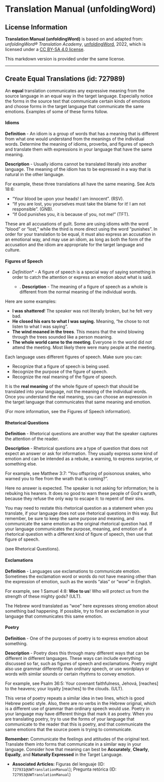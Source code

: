 # Translation Manual (unfoldingWord)

## License Information

**Translation Manual (unfoldingWord)** is based on and adapted from: _unfoldingWord® Translation Academy_, [unfoldingWord](https://unfoldingword.org/utw), 2022, which is licensed under a [CC BY-SA 4.0 license](https://creativecommons.org/licenses/by-sa/4.0/legalcode.en).

This markdown version is provided under the same license.



--------------------------------

## Create Equal Translations (id: 727989)

An **equal** translation communicates any expressive meaning from the source language in an equal way in the target language. Especially notice the forms in the source text that communicate certain kinds of emotions and choose forms in the target language that communicate the same emotions. Examples of some of these forms follow.

#### Idioms

**Definition** \- An idiom is a group of words that has a meaning that is different from what one would understand from the meanings of the individual words. Determine the meaning of idioms, proverbs, and figures of speech and translate them with expressions in your language that have the same meaning.

**Description** \- Usually idioms cannot be translated literally into another language. The meaning of the idiom has to be expressed in a way that is natural in the other language.

For example, these three translations all have the same meaning. See Acts 18:6:

* “Your blood be upon your heads! I am innocent”. (RSV).
* “If you are lost, you yourselves must take the blame for it! I am not responsible”. (GNB).
* “If God punishes you, it is because of you, not me!” (TFT).

These are all accusations of guilt. Some are using idioms with the word “blood” or “lost,” while the third is more direct using the word “punishes”. In order for your translation to be equal, it must also express an accusation in an emotional way, and may use an idiom, as long as both the form of the accusation and the idiom are appropriate for the target language and culture.

#### Figures of Speech

* *Definition*\* \- A figure of speech is a special way of saying something in order to catch the attention or express an emotion about what is said.

    + . **Description** \- The meaning of a figure of speech as a whole is different from the normal meaning of the individual words.

Here are some examples:

* **I was shattered**! The speaker was not literally broken, but he felt very bad.
* **He closed his ears to what I was saying.** Meaning, “he chose to not listen to what I was saying”.
* **The wind moaned in the trees**. This means that the wind blowing through the trees sounded like a person moaning.
* **The whole world came to the meeting**. Everyone in the world did not attend the meeting. Most likely there were many people at the meeting.

Each language uses different figures of speech. Make sure you can:

* Recognize that a figure of speech is being used.
* Recognize the purpose of the figure of speech.
* Recognize the real meaning of the figure of speech.

It is the **real meaning** of the whole figure of speech that should be translated into your language, not the meaning of the individual words. Once you understand the real meaning, you can choose an expression in the target language that communicates that same meaning and emotion.

(For more information, see the Figures of Speech information).

#### Rhetorical Questions

**Definition** \- Rhetorical questions are another way that the speaker captures the attention of the reader.

**Description** \- Rhetorical questions are a type of question that does not expect an answer or ask for information. They usually express some kind of emotion and can be intended as a rebuke, a warning, to express surprise, or something else.

For example, see Matthew 3:7: “You offspring of poisonous snakes, who warned you to flee from the wrath that is coming?”.

Here no answer is expected. The speaker is not asking for information; he is rebuking his hearers. It does no good to warn these people of God's wrath, because they refuse the only way to escape it: to repent of their sins.

You may need to restate this rhetorical question as a statement when you translate, if your language does not use rhetorical questions in this way. But remember, be sure to keep the same purpose and meaning, and communicate the same emotion as the original rhetorical question had. If your language communicates the purpose, meaning, and emotion of a rhetorical question with a different kind of figure of speech, then use that figure of speech.

(see Rhetorical Questions).

#### Exclamations

**Definition** \- Languages use exclamations to communicate emotion. Sometimes the exclamation word or words do not have meaning other than the expression of emotion, such as the words “alas” or “wow” in English.

For example, see 1 Samuel 4:8: **Woe to us**! Who will protect us from the strength of these mighty gods? (ULT).

The Hebrew word translated as “woe” here expresses strong emotion about something bad happening. If possible, try to find an exclamation in your language that communicates this same emotion.

#### Poetry

**Definition** \- One of the purposes of poetry is to express emotion about something.

**Description** \- Poetry does this through many different ways that can be different in different languages. These ways can include everything discussed so far, such as figures of speech and exclamations. Poetry might also use grammar differently than ordinary speech, or use wordplays or words with similar sounds or certain rhythms to convey emotion.

For example, see Psalm 36:5: Your covenant faithfulness, Jehová, \[reaches] to the heavens; your loyalty \[reaches] to the clouds. (ULT).

This verse of poetry repeats a similar idea in two lines, which is good Hebrew poetic style. Also, there are no verbs in the Hebrew original, which is a different use of grammar than ordinary speech would use. Poetry in your language may have different things that mark it as poetry. When you are translating poetry, try to use the forms of your language that communicate to the reader that this is poetry, and that communicate the same emotions that the source poem is trying to communicate.

**Remember:** Communicate the feelings and attitudes of the original text. Translate them into forms that communicate in a similar way in your language. Consider how that meaning can best be **Accurately**, **Clearly**, **Equally**, and **Naturally Expressed** in the Target Language.

* **Associated Articles:** Figuras del lenguaje (ID: `727931@UWTranslationManual`); Pregunta retórica (ID: `727953@UWTranslationManual`)


